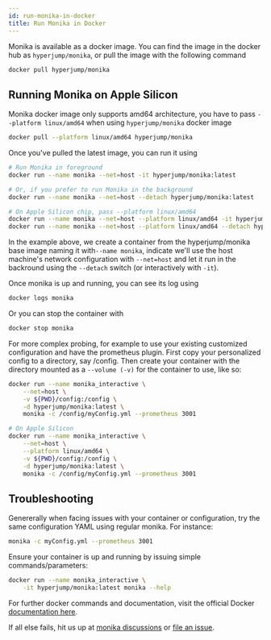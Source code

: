 ```yaml
---
id: run-monika-in-docker
title: Run Monika in Docker
---
```


Monika is available as a docker image. You can find the image in the docker hub as `hyperjump/monika`, or pull the image with the following command

```bash
docker pull hyperjump/monika
```

## Running Monika on Apple Silicon

Monika docker image only supports amd64 architecture, you have to pass `--platform linux/amd64` when using `hyperjump/monika` docker image

```bash
docker pull --platform linux/amd64 hyperjump/monika
```

Once you've pulled the latest image, you can run it using

```bash
# Run Monika in foreground
docker run --name monika --net=host -it hyperjump/monika:latest

# Or, if you prefer to run Monika in the background
docker run --name monika --net=host --detach hyperjump/monika:latest

# On Apple Silicon chip, pass --platform linux/amd64
docker run --name monika --net=host --platform linux/amd64 -it hyperjump/monika:latest
docker run --name monika --net=host --platform linux/amd64 --detach hyperjump/monika:latest
```

In the example above, we create a container from the hyperjump/monika base image naming it with`--name monika`, indicate we'll use the host machine's network configuration with `--net=host` and let it run in the backround using the `--detach` switch (or interactively with `-it`).

Once monika is up and running, you can see its log using

```bash
docker logs monika
```

Or you can stop the container with

```bash
docker stop monika
```

For more complex probing, for example to use your existing customized configuration and have the prometheus plugin. First copy your personalized config to a directory, say /config. Then create your container with the directory mounted as a `--volume (-v)` for the container to use, like so:

```bash
docker run --name monika_interactive \
    --net=host \
    -v ${PWD}/config:/config \
    -d hyperjump/monika:latest \
    monika -c /config/myConfig.yml --prometheus 3001

# On Apple Silicon
docker run --name monika_interactive \
    --net=host \
    --platform linux/amd64 \
    -v ${PWD}/config:/config \
    -d hyperjump/monika:latest \
    monika -c /config/myConfig.yml --prometheus 3001
```

## Troubleshooting

Genererally when facing issues with your container or configuration, try the same configuration YAML using regular monika. For instance:

```bash
monika -c myConfig.yml --prometheus 3001
```

Ensure your container is up and running by issuing simple commands/parameters:

```bash
docker run --name monika_interactive \
    -it hyperjump/monika:latest monika --help
```

For further docker commands and documentation, visit the official Docker [documentation here](https://docs.docker.com/engine/reference/commandline/run/).

If all else fails, hit us up at [monika discussions](https://github.com/hyperjumptech/monika/discussions) or [file an issue](https://github.com/hyperjumptech/monika/issues).
